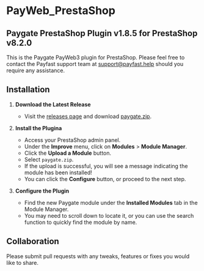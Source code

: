 # PayWeb_PrestaShop

## Paygate PrestaShop Plugin v1.8.5 for PrestaShop v8.2.0

This is the Paygate PayWeb3 plugin for PrestaShop. Please feel free to contact the Payfast support team at
support@payfast.help should you require any assistance.

## Installation

1. **Download the Latest Release**
    - Visit the [releases page](https://github.com/Paygate/PayWeb_PrestaShop/releases) and
      download [paygate.zip](https://github.com/Paygate/PayWeb_PrestaShop/releases/download/v1.8.5/paygate.zip).

2. **Install the Plugina**
    - Access your PrestaShop admin panel.
    - Under the **Improve** menu, click on **Modules** > **Module Manager**.
    - Click the **Upload a Module** button.
    - Select `paygate.zip`.
    - If the upload is successful, you will see a message indicating the module has been installed!
    - You can click the **Configure** button, or proceed to the next step.

3. **Configure the Plugin**
    - Find the new Paygate module under the **Installed Modules** tab in the Module Manager.
    - You may need to scroll down to locate it, or you can use the search function to quickly find the module by name.

## Collaboration

Please submit pull requests with any tweaks, features or fixes you would like to share.

